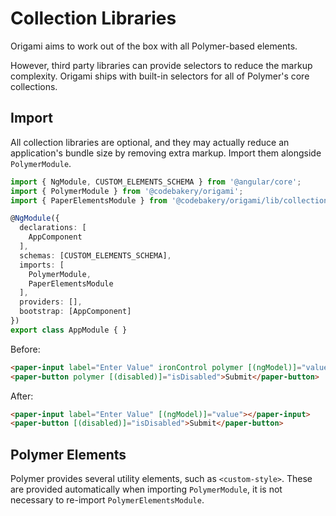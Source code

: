 # Collection Libraries

Origami aims to work out of the box with all Polymer-based elements.

However, third party libraries can provide selectors to reduce the markup complexity. Origami ships with built-in selectors for all of Polymer's core collections.

## Import

All collection libraries are optional, and they may actually reduce an application's bundle size by removing extra markup. Import them alongside `PolymerModule`.

```ts
import { NgModule, CUSTOM_ELEMENTS_SCHEMA } from '@angular/core';
import { PolymerModule } from '@codebakery/origami';
import { PaperElementsModule } from '@codebakery/origami/lib/collections';

@NgModule({
  declarations: [
    AppComponent
  ],
  schemas: [CUSTOM_ELEMENTS_SCHEMA],
  imports: [
    PolymerModule,
    PaperElementsModule
  ],
  providers: [],
  bootstrap: [AppComponent]
})
export class AppModule { }
```

Before:
```html
<paper-input label="Enter Value" ironControl polymer [(ngModel)]="value"></paper-input>
<paper-button polymer [(disabled)]="isDisabled">Submit</paper-button>
```

After:
```html
<paper-input label="Enter Value" [(ngModel)]="value"></paper-input>
<paper-button [(disabled)]="isDisabled">Submit</paper-button>
```

## Polymer Elements

Polymer provides several utility elements, such as `<custom-style>`. These are provided automatically when importing `PolymerModule`, it is not necessary to re-import `PolymerElementsModule`.

